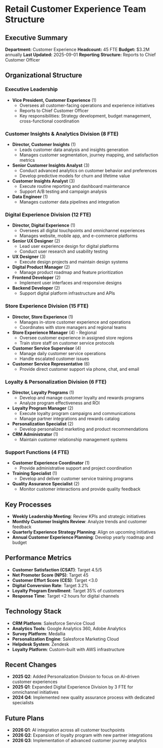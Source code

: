# Retail Customer Experience Team Structure

## Executive Summary
**Department:** Customer Experience
**Headcount:** 45 FTE
**Budget:** $3.2M annually
**Last Updated:** 2025-09-01
**Reporting Structure:** Reports to Chief Customer Officer

## Organizational Structure

### Executive Leadership
- **Vice President, Customer Experience** (1)
  - Oversees all customer-facing operations and experience initiatives
  - Reports to Chief Customer Officer
  - Key responsibilities: Strategy development, budget management, cross-functional coordination

### Customer Insights & Analytics Division (8 FTE)
- **Director, Customer Insights** (1)
  - Leads customer data analysis and insights generation
  - Manages customer segmentation, journey mapping, and satisfaction metrics
- **Senior Customer Insights Analyst** (3)
  - Conduct advanced analytics on customer behavior and preferences
  - Develop predictive models for churn and lifetime value
- **Customer Insights Analyst** (3)
  - Execute routine reporting and dashboard maintenance
  - Support A/B testing and campaign analysis
- **Data Engineer** (1)
  - Manages customer data pipelines and integration

### Digital Experience Division (12 FTE)
- **Director, Digital Experience** (1)
  - Oversees all digital touchpoints and omnichannel experiences
  - Manages website, mobile app, and e-commerce platforms
- **Senior UX Designer** (2)
  - Lead user experience design for digital platforms
  - Conduct user research and usability testing
- **UX Designer** (3)
  - Execute design projects and maintain design systems
- **Digital Product Manager** (2)
  - Manage product roadmap and feature prioritization
- **Frontend Developer** (2)
  - Implement user interfaces and responsive designs
- **Backend Developer** (2)
  - Support digital platform infrastructure and APIs

### Store Experience Division (15 FTE)
- **Director, Store Experience** (1)
  - Manages in-store customer experience and operations
  - Coordinates with store managers and regional teams
- **Store Experience Manager** (4) - Regional
  - Oversee customer experience in assigned store regions
  - Train store staff on customer service protocols
- **Customer Service Supervisor** (4)
  - Manage daily customer service operations
  - Handle escalated customer issues
- **Customer Service Representative** (6)
  - Provide direct customer support via phone, chat, and email

### Loyalty & Personalization Division (6 FTE)
- **Director, Loyalty Programs** (1)
  - Develop and manage customer loyalty and rewards programs
  - Analyze program effectiveness and ROI
- **Loyalty Program Manager** (2)
  - Execute loyalty program campaigns and communications
  - Manage partner integrations and rewards catalog
- **Personalization Specialist** (2)
  - Develop personalized marketing and product recommendations
- **CRM Administrator** (1)
  - Maintain customer relationship management systems

### Support Functions (4 FTE)
- **Customer Experience Coordinator** (1)
  - Provide administrative support and project coordination
- **Training Specialist** (1)
  - Develop and deliver customer service training programs
- **Quality Assurance Specialist** (2)
  - Monitor customer interactions and provide quality feedback

## Key Processes
- **Weekly Leadership Meeting**: Review KPIs and strategic initiatives
- **Monthly Customer Insights Review**: Analyze trends and customer feedback
- **Quarterly Experience Strategy Planning**: Align on upcoming initiatives
- **Annual Customer Experience Planning**: Develop yearly roadmap and budget

## Performance Metrics
- **Customer Satisfaction (CSAT)**: Target 4.5/5
- **Net Promoter Score (NPS)**: Target 45
- **Customer Effort Score (CES)**: Target <3.0
- **Digital Conversion Rate**: Target 3.2%
- **Loyalty Program Enrollment**: Target 35% of customers
- **Response Time**: Target <2 hours for digital channels

## Technology Stack
- **CRM Platform**: Salesforce Service Cloud
- **Analytics Tools**: Google Analytics 360, Adobe Analytics
- **Survey Platform**: Medallia
- **Personalization Engine**: Salesforce Marketing Cloud
- **Helpdesk System**: Zendesk
- **Loyalty Platform**: Custom-built with AWS infrastructure

## Recent Changes
- **2025 Q2**: Added Personalization Division to focus on AI-driven customer experiences
- **2025 Q1**: Expanded Digital Experience Division by 3 FTE for omnichannel initiatives
- **2024 Q4**: Implemented new quality assurance process with dedicated specialists

## Future Plans
- **2026 Q1**: AI integration across all customer touchpoints
- **2026 Q2**: Expansion of loyalty program with new partner integrations
- **2026 Q3**: Implementation of advanced customer journey analytics
